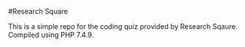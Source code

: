 #Research Square

This is a simple repo for the coding quiz provided by Research Sqaure. Compiled using PHP 7.4.9.
